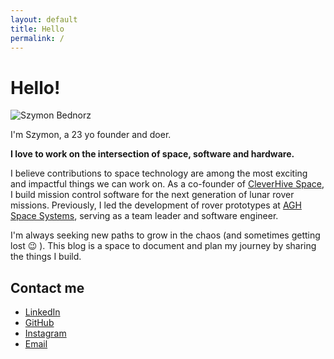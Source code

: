 ```yaml
---
layout: default
title: Hello
permalink: /
---
```


# Hello!

<img src="{{ '/assets/images/avatar.jpg' | relative_url }}" alt="Szymon Bednorz" class="avatar">

I'm Szymon, a 23 yo founder and doer.

**I love to work on the intersection of space, software and hardware.**

I believe contributions to space technology are among the most exciting and impactful things we can work on.
As a co-founder of [CleverHive Space](https://cleverhive.space/), I build mission control software for the next generation of lunar rover missions. 
Previously, I led the development of rover prototypes at [AGH Space Systems](https://www.linkedin.com/company/agh-space-systems), serving as a team leader and software engineer.

I'm always seeking new paths to grow in the chaos (and sometimes getting lost 😉 ). This blog is a space to document and plan my journey by sharing the things I build.



## Contact me

- [LinkedIn](https://www.linkedin.com/in/szymonbednorz/)
- [GitHub](https://github.com/dsonyy)
- [Instagram](https://github.com/sbdnrz)
- [Email](mailto:)